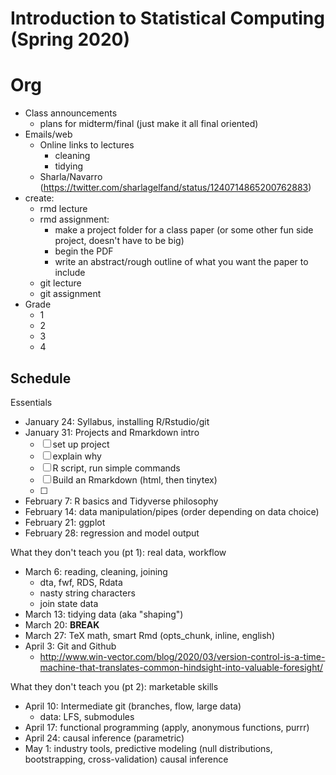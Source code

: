 # Introduction to Statistical Computing (Spring 2020)


# Org

- Class announcements
    - plans for midterm/final (just make it all final oriented)
- Emails/web
    - Online links to lectures
        - cleaning
        - tidying
    - Sharla/Navarro (https://twitter.com/sharlagelfand/status/1240714865200762883)
- create:
    - rmd lecture
    - rmd assignment: 
        - make a project folder for a class paper (or some other fun side project, doesn't have to be big)
        - begin the PDF
        - write an abstract/rough outline of what you want the paper to include
    - git lecture
    - git assignment
- Grade
    - 1
    - 2
    - 3
    - 4



## Schedule

Essentials

- January 24: Syllabus, installing R/Rstudio/git
- January 31: Projects and Rmarkdown intro
    - [ ] set up project
    - [ ] explain why
    - [ ] R script, run simple commands
    - [ ] Build an Rmarkdown (html, then tinytex)
    - [ ] 
- February 7: R basics and Tidyverse philosophy
- February 14: data manipulation/pipes (order depending on data choice)
- February 21: ggplot
- February 28: regression and model output

What they don't teach you (pt 1): real data, workflow

- March 6: reading, cleaning, joining
    - dta, fwf, RDS, Rdata
    - nasty string characters
    - join state data
- March 13: tidying data (aka "shaping")
- March 20: **BREAK**
- March 27: TeX math, smart Rmd (opts_chunk, inline, english)
- April 3: Git and Github
    - <http://www.win-vector.com/blog/2020/03/version-control-is-a-time-machine-that-translates-common-hindsight-into-valuable-foresight/>

What they don't teach you (pt 2): marketable skills

- April 10: Intermediate git (branches, flow, large data)
    - data: LFS, submodules
- April 17: functional programming (apply, anonymous functions, purrr)
- April 24: causal inference (parametric)
- May 1: industry tools, predictive modeling (null distributions, bootstrapping, cross-validation) causal inference


<!-- other?

- [ ] manipulation
    - abv/below avg ideology w/in state?
- [ ] Tidying
- [ ] Reading data 
- [ ] Tidying data 
- [ ] Baller graphics 
- [ ] Apply functions, anonymous functions, and purrr
- [ ] estimating models and model output
- [ ] causal inference
- [ ] git
 -->
